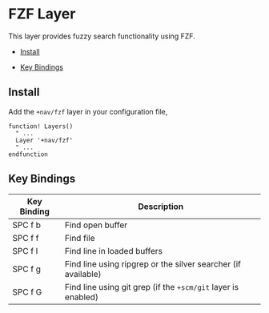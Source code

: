 # FZF Layer

This layer provides fuzzy search functionality using FZF.

- [Install](#install)

- [Key Bindings](#key-bindings)

## Install

Add the `+nav/fzf` layer in your configuration file,

```viml
function! Layers()
  " ...
  Layer '+nav/fzf'
  " ...
endfunction
```

## Key Bindings

Key Binding | Description
----------- | -------------------------------------------------------------
SPC f b     | Find open buffer
SPC f f     | Find file
SPC f l     | Find line in loaded buffers
SPC f g     | Find line using ripgrep or the silver searcher (if available)
SPC f G     | Find line using git grep (if the `+scm/git` layer is enabled)
